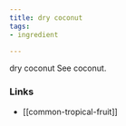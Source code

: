 ```yaml
---
title: dry coconut
tags:
- ingredient

---
```

dry coconut See coconut.

### Links

* [[common-tropical-fruit]]
